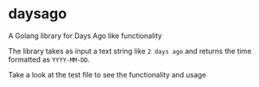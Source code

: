 # daysago
A Golang library for Days Ago like functionality

The library takes as input a text string like `2 days ago` and returns the time formatted as `YYYY-MM-DD`.

Take a look at the test file to see the functionality and usage

